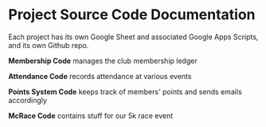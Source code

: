 # Project Source Code Documentation

Each project has its own Google Sheet and associated Google Apps Scripts, and its own Github repo.

**Membership Code** manages the club membership ledger

**Attendance Code** records attendance at various events

**Points System Code** keeps track of members' points and sends emails accordingly

**McRace Code** contains stuff for our 5k race event